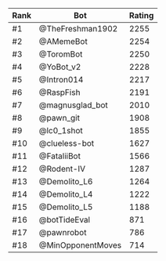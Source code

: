Rank|Bot|Rating
---|---|---
#1|@TheFreshman1902|2255
#2|@AMemeBot|2254
#3|@ToromBot|2250
#4|@YoBot_v2|2228
#5|@Intron014|2217
#6|@RaspFish|2191
#7|@magnusglad_bot|2010
#8|@pawn_git|1908
#9|@lc0_1shot|1855
#10|@clueless-bot|1627
#11|@FataliiBot|1566
#12|@Rodent-IV|1287
#13|@Demolito_L6|1264
#14|@Demolito_L4|1222
#15|@Demolito_L5|1188
#16|@botTideEval|871
#17|@pawnrobot|786
#18|@MinOpponentMoves|714
